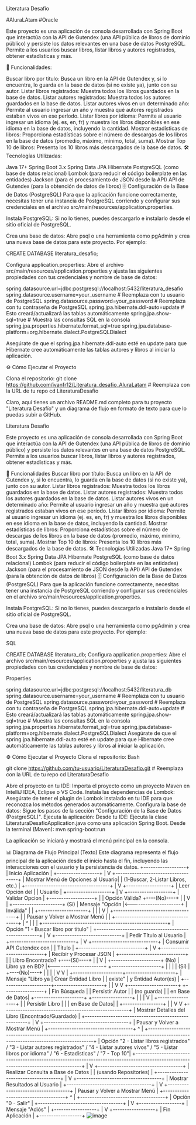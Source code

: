Literatura Desafío

#AluraLAtam #Oracle

Este proyecto es una aplicación de consola desarrollada con Spring Boot que interactúa con la API de Gutendex (una API pública de libros de dominio público) y persiste los datos relevantes en una base de datos PostgreSQL. Permite a los usuarios buscar libros, listar libros y autores registrados, obtener estadísticas y más.

🚀 Funcionalidades:

Buscar libro por título: Busca un libro en la API de Gutendex y, si lo encuentra, lo guarda en la base de datos (si no existe ya), junto con su autor.
Listar libros registrados: Muestra todos los libros guardados en la base de datos.
Listar autores registrados: Muestra todos los autores guardados en la base de datos.
Listar autores vivos en un determinado año: Permite al usuario ingresar un año y muestra qué autores registrados estaban vivos en ese período.
Listar libros por idioma: Permite al usuario ingresar un idioma (ej. es, en, fr) y muestra los libros disponibles en ese idioma en la base de datos, incluyendo la cantidad.
Mostrar estadísticas de libros: Proporciona estadísticas sobre el número de descargas de los libros en la base de datos (promedio, máximo, mínimo, total, suma).
Mostrar Top 10 de libros: Presenta los 10 libros más descargados de la base de datos.
🛠️ Tecnologías Utilizadas:

Java 17+
Spring Boot 3.x
Spring Data JPA
Hibernate
PostgreSQL (como base de datos relacional)
Lombok (para reducir el código boilerplate en las entidades)
Jackson (para el procesamiento de JSON desde la API)
API de Gutendex (para la obtención de datos de libros)
🗄️ Configuración de la Base de Datos (PostgreSQL)
Para que la aplicación funcione correctamente, necesitas tener una instancia de PostgreSQL corriendo y configurar sus credenciales en el archivo src/main/resources/application.properties.

Instala PostgreSQL: Si no lo tienes, puedes descargarlo e instalarlo desde el sitio oficial de PostgreSQL.

Crea una base de datos: Abre psql o una herramienta como pgAdmin y crea una nueva base de datos para este proyecto. Por ejemplo:

CREATE DATABASE literatura_desafio;

Configura application.properties: Abre el archivo src/main/resources/application.properties y ajusta las siguientes propiedades con tus credenciales y nombre de base de datos:

spring.datasource.url=jdbc:postgresql://localhost:5432/literatura_desafio
spring.datasource.username=your_username # Reemplaza con tu usuario de PostgreSQL
spring.datasource.password=your_password # Reemplaza con tu contraseña de PostgreSQL
spring.jpa.hibernate.ddl-auto=update # Esto creará/actualizará las tablas automáticamente
spring.jpa.show-sql=true # Muestra las consultas SQL en la consola
spring.jpa.properties.hibernate.format_sql=true
spring.jpa.database-platform=org.hibernate.dialect.PostgreSQLDialect

Asegúrate de que el spring.jpa.hibernate.ddl-auto esté en update para que Hibernate cree automáticamente las tablas autores y libros al iniciar la aplicación.

⚙️ Cómo Ejecutar el Proyecto

Clona el repositorio:
git clone https://github.com/ivanfr12/Literatura_desafio_AluraLatam # Reemplaza con la URL de tu repo
cd LiteraturaDesafio

Claro, aquí tienes un archivo README.md completo para tu proyecto "Literatura Desafío" y un diagrama de flujo en formato de texto para que lo puedas subir a GitHub.

Literatura Desafío

Este proyecto es una aplicación de consola desarrollada con Spring Boot que interactúa con la API de Gutendex (una API pública de libros de dominio público) y persiste los datos relevantes en una base de datos PostgreSQL. Permite a los usuarios buscar libros, listar libros y autores registrados, obtener estadísticas y más.

🚀 Funcionalidades
Buscar libro por título: Busca un libro en la API de Gutendex y, si lo encuentra, lo guarda en la base de datos (si no existe ya), junto con su autor.
Listar libros registrados: Muestra todos los libros guardados en la base de datos.
Listar autores registrados: Muestra todos los autores guardados en la base de datos.
Listar autores vivos en un determinado año: Permite al usuario ingresar un año y muestra qué autores registrados estaban vivos en ese período.
Listar libros por idioma: Permite al usuario ingresar un idioma (ej. es, en, fr) y muestra los libros disponibles en ese idioma en la base de datos, incluyendo la cantidad.
Mostrar estadísticas de libros: Proporciona estadísticas sobre el número de descargas de los libros en la base de datos (promedio, máximo, mínimo, total, suma).
Mostrar Top 10 de libros: Presenta los 10 libros más descargados de la base de datos.
🛠️ Tecnologías Utilizadas
Java 17+
Spring Boot 3.x
Spring Data JPA
Hibernate
PostgreSQL (como base de datos relacional)
Lombok (para reducir el código boilerplate en las entidades)
Jackson (para el procesamiento de JSON desde la API)
API de Gutendex (para la obtención de datos de libros)
🗄️ Configuración de la Base de Datos (PostgreSQL)
Para que la aplicación funcione correctamente, necesitas tener una instancia de PostgreSQL corriendo y configurar sus credenciales en el archivo src/main/resources/application.properties.

Instala PostgreSQL: Si no lo tienes, puedes descargarlo e instalarlo desde el sitio oficial de PostgreSQL.

Crea una base de datos: Abre psql o una herramienta como pgAdmin y crea una nueva base de datos para este proyecto. Por ejemplo:

SQL

CREATE DATABASE literatura_db;
Configura application.properties: Abre el archivo src/main/resources/application.properties y ajusta las siguientes propiedades con tus credenciales y nombre de base de datos:

Properties

spring.datasource.url=jdbc:postgresql://localhost:5432/literatura_db
spring.datasource.username=your_username # Reemplaza con tu usuario de PostgreSQL
spring.datasource.password=your_password # Reemplaza con tu contraseña de PostgreSQL
spring.jpa.hibernate.ddl-auto=update # Esto creará/actualizará las tablas automáticamente
spring.jpa.show-sql=true # Muestra las consultas SQL en la consola
spring.jpa.properties.hibernate.format_sql=true
spring.jpa.database-platform=org.hibernate.dialect.PostgreSQLDialect
Asegúrate de que el spring.jpa.hibernate.ddl-auto esté en update para que Hibernate cree automáticamente las tablas autores y libros al iniciar la aplicación.

⚙️ Cómo Ejecutar el Proyecto
Clona el repositorio:
Bash

git clone https://github.com/tu-usuario/LiteraturaDesafio.git # Reemplaza con la URL de tu repo
cd LiteraturaDesafio

Abre el proyecto en tu IDE: Importa el proyecto como un proyecto Maven en IntelliJ IDEA, Eclipse o VS Code.
Instala las dependencias de Lombok: Asegúrate de tener el plugin de Lombok instalado en tu IDE para que reconozca los métodos generados automáticamente.
Configura la base de datos: Sigue los pasos de la sección "Configuración de la Base de Datos (PostgreSQL)".
Ejecuta la aplicación:
Desde tu IDE: Ejecuta la clase LiteraturaDesafioApplication.java como una aplicación Spring Boot.
Desde la terminal (Maven):
mvn spring-boot:run

La aplicación se iniciará y mostrará el menú principal en la consola.

📊 Diagrama de Flujo Principal (Texto)
Este diagrama representa el flujo principal de la aplicación desde el inicio hasta el fin, incluyendo las interacciones con el usuario y la persistencia de datos.
+------------------+
| Inicio Aplicación |
+------------------+
        |
        V
+------------------------------------+
| Mostrar Menú de Opciones al Usuario|
| (1-Buscar, 2-Listar Libros, etc.)  |
+------------------------------------+
        |
        V
+-------------------+
| Leer Opción del   |
| Usuario           |
+-------------------+
        |
        V
+-------------------+
| Validar Opcion    |
+-------------------+
        |
        |  Opción Válida?
        +----(No)----+
        |             |
        V             |
+---------------------+   (Sí)
| Mensaje "Opción     |<---------------------+
| Inválida"           |                      |
+---------------------+                      |
        |                                    |
        V                                    |
+------------------------------------+       |
| Pausar y Volver a Mostrar Menú     |       |
+------------------------------------+       |
        ^                                    |
        |                                    |
+-----------------------------------------------------+
|           Opción "1 - Buscar libro por título"      |
+-----------------------------------------------------+
        |
        V
+----------------------------+
| Pedir Título al Usuario    |
+----------------------------+
        |
        V
+----------------------------+
| Consumir API Gutendex con  |
| Título                     |
+----------------------------+
        |
        V
+----------------------------+
| Recibir y Procesar JSON    |
+----------------------------+
        |
        |  Libro Encontrado?
        +----(Sí)----+
        |             |
        V             |
+---------------------+   (No)
|  Libro ya en BD?    |<---------------------+
+---------------------+                      |
        |                                    |
        |  (Sí)                               |
        +----(No)----+                       |
        |             |                      |
        V             V                      |
+---------------------+---------------------+
| Mensaje "Libro ya   | Crear Entidad Libro |
| existe"             | y Entidad Autor(es) |
+---------------------+---------------------+
        |                     |
        V                     V
+---------------------+   +-----------------+
| Fin Búsqueda        |   | Persistir Autor |
| (no guarda)         |   | en Base de Datos|
+---------------------+   +-----------------+
        |                     |
        |                     V
        |                   +-----------------+
        |                   | Persistir Libro |
        |                   | en Base de Datos|
        |                   +-----------------+
        |                           |
        V                           V
+-----------------------------------------------------+
|      Mostrar Detalles del Libro (Encontrado/Guardado) |
+-----------------------------------------------------+
        |
        V
+------------------------------------+
| Pausar y Volver a Mostrar Menú     |
+------------------------------------+
        ^
        |
+-------------------------------------------------------------------------------------------------------------------------------------+
|           Opción "2 - Listar libros registrados" / "3 - Listar autores registrados" / "4 - Listar autores vivos" / "5 - Listar libros por idioma" / "6 - Estadísticas" / "7 - Top 10"|
+-------------------------------------------------------------------------------------------------------------------------------------+
        |
        V
+------------------------------------+
| Realizar Consulta a Base de Datos  |
| (usando Repositories)              |
+------------------------------------+
        |
        V
+------------------------------------+
| Mostrar Resultados al Usuario      |
+------------------------------------+
        |
        V
+------------------------------------+
| Pausar y Volver a Mostrar Menú     |
+------------------------------------+
        ^
        |
+------------------------------------+
|              Opción "0 - Salir"    |
+------------------------------------+
        |
        V
+------------------+
| Mensaje "Adiós"  |
+------------------+
        |
        V
+------------------+
| Fin Aplicación   |
+------------------+
![image](https://github.com/user-attachments/assets/b37540d7-125f-4275-82d4-1df6f607613c)


